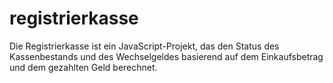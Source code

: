 # registrierkasse
 Die Registrierkasse ist ein JavaScript-Projekt, das den Status des Kassenbestands und des Wechselgeldes basierend auf dem Einkaufsbetrag und dem gezahlten Geld berechnet.
